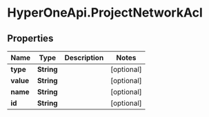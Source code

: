 # HyperOneApi.ProjectNetworkAcl

## Properties
Name | Type | Description | Notes
------------ | ------------- | ------------- | -------------
**type** | **String** |  | [optional] 
**value** | **String** |  | [optional] 
**name** | **String** |  | [optional] 
**id** | **String** |  | [optional] 


